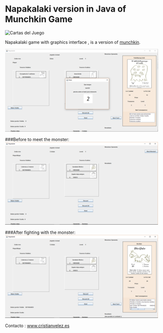 # Napakalaki version in Java of Munchkin Game
![Cartas del Juego](https://www.jugonesweb.com/wp-content/uploads/2015/11/munchkin-cartas.jpg)

Napakalaki game with graphics interface , is a version of [munchkin](http://www.worldofmunchkin.com/).


![Captura del Juego](https://github.com/ainokila/NapakalakiJava-PDOO-UGR/blob/master/Napakalaki/Captura1.PNG)

###Before to meet the monster:
![Captura del Juego](https://github.com/ainokila/NapakalakiJava-PDOO-UGR/blob/master/Napakalaki/Captura2.PNG)


###After fighting with the monster:
![Captura del Juego](https://github.com/ainokila/NapakalakiJava-PDOO-UGR/blob/master/Napakalaki/Captura3.PNG)

Contacto : www.cristianvelez.es
